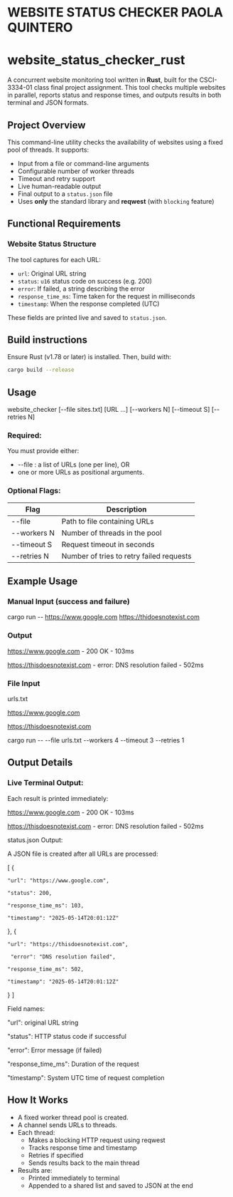 # WEBSITE STATUS CHECKER PAOLA QUINTERO
# website_status_checker_rust

A concurrent website monitoring tool written in **Rust**, built for the CSCI-3334-01 class final project assignment. This tool checks multiple websites in parallel, reports status and response times, and outputs results in both terminal and JSON formats.

## Project Overview

This command-line utility checks the availability of websites using a fixed pool of threads. It supports:

- Input from a file or command-line arguments
- Configurable number of worker threads
- Timeout and retry support
- Live human-readable output
- Final output to a `status.json` file
- Uses **only** the standard library and **reqwest** (with `blocking` feature)

## Functional Requirements

### Website Status Structure

The tool captures for each URL:

- `url`: Original URL string
- `status`: `u16` status code on success (e.g. 200)
- `error`: If failed, a string describing the error
- `response_time_ms`: Time taken for the request in milliseconds
- `timestamp`: When the response completed (UTC)

These fields are printed live and saved to `status.json`.

## Build instructions 

Ensure Rust (v1.78 or later) is installed. Then, build with:
```bash
cargo build --release 
```


## Usage


website_checker [--file sites.txt] [URL ...]
                [--workers N] [--timeout S] [--retries N]
### Required:
You must provide either:

- --file <file>: a list of URLs (one per line), OR
- one or more URLs as positional arguments.

### Optional Flags:

| Flag                   | Description                   |
|------------------------|-------------------------------|
| --file                 | Path to file containing URLs  |
| --workers N            | Number of threads in the pool |
| --timeout S            | Request timeout in seconds    |
| --retries N            | Number of tries to retry failed requests |

## Example Usage 
### Manual Input (success and failure)
cargo run -- https://www.google.com https://thidoesnotexist.com
### Output
https://www.google.com - 200 OK - 103ms

https://thisdoesnotexist.com - error: DNS resolution failed - 502ms

### File Input
urls.txt

https://www.google.com

https://thisdoesnotexist.com

cargo run -- --file urls.txt --workers 4 --timeout 3 --retries 1

## Output Details 
### Live Terminal Output:

Each result is printed immediately:

https://www.google.com - 200 OK - 103ms

https://thisdoesnotexist.com - error: DNS resolution failed - 502ms

status.json Output:

A JSON file is created after all URLs are processed:

[
  {

    "url": "https://www.google.com",

    "status": 200,

    "response_time_ms": 103,

    "timestamp": "2025-05-14T20:01:12Z"
  },
  {

    "url": "https://thisdoesnotexist.com",

     "error": "DNS resolution failed",
    
    "response_time_ms": 502,

    "timestamp": "2025-05-14T20:01:12Z"
  }
]

Field names:

"url": original URL string

"status": HTTP status code if successful

"error": Error message (if failed)

"response_time_ms": Duration of the request

"timestamp": System UTC time of request completion

## How It Works

- A fixed worker thread pool is created.
- A channel sends URLs to threads.
- Each thread:
  - Makes a blocking HTTP request using reqwest
  - Tracks response time and timestamp
  - Retries if specified
  - Sends results back to the main thread
- Results are:
  - Printed immediately to terminal
  - Appended to a shared list and saved to JSON at the end




